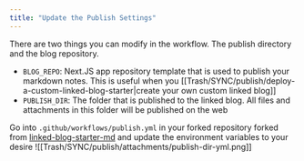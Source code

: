 ```yaml
---
title: "Update the Publish Settings"
---
```

There are two things you can modify in the workflow. The publish directory and the blog repository.

- `BLOG_REPO`: Next.JS app repository template that is used to publish your markdown notes. This is useful when you [[Trash/SYNC/publish/deploy-a-custom-linked-blog-starter|create your own custom linked blog]]
- `PUBLISH_DIR`: The folder that is published to the linked blog. All files and attachments in this folder will be published on the web

Go into `.github/workflows/publish.yml` in your forked repository forked from [linked-blog-starter-md](https://github.com/matthewwong525/linked-blog-starter-md) and update the environment variables to your desire
![[Trash/SYNC/publish/attachments/publish-dir-yml.png]]
